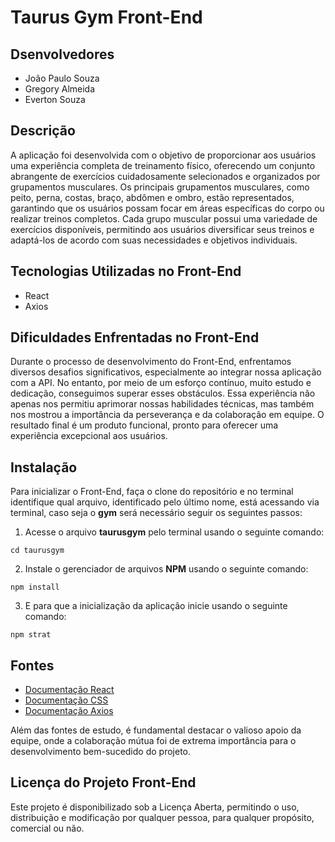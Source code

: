 # Taurus Gym Front-End

## Dsenvolvedores
- João Paulo Souza
- Gregory Almeida
- Everton Souza

## Descrição
A aplicação foi desenvolvida com o objetivo de proporcionar aos usuários uma experiência completa de treinamento físico, oferecendo um conjunto abrangente de exercícios cuidadosamente selecionados e organizados por grupamentos musculares. Os principais grupamentos musculares, como peito, perna, costas, braço, abdômen e ombro, estão representados, garantindo que os usuários possam focar em áreas específicas do corpo ou realizar treinos completos. Cada grupo muscular possui uma variedade de exercícios disponíveis, permitindo aos usuários diversificar seus treinos e adaptá-los de acordo com suas necessidades e objetivos individuais.

## Tecnologias Utilizadas no Front-End
- React
- Axios

## Dificuldades Enfrentadas no Front-End
Durante o processo de desenvolvimento do Front-End, enfrentamos diversos desafios significativos, especialmente ao integrar nossa aplicação com a API. No entanto, por meio de um esforço contínuo, muito estudo e dedicação, conseguimos superar esses obstáculos. Essa experiência não apenas nos permitiu aprimorar nossas habilidades técnicas, mas também nos mostrou a importância da perseverança e da colaboração em equipe. O resultado final é um produto funcional, pronto para oferecer uma experiência excepcional aos usuários.

## Instalação
Para inicializar o Front-End, faça o clone do repositório e no terminal identifique qual arquivo, identificado pelo último nome,  está acessando via terminal, caso seja o  **gym**
será necessário seguir os seguintes passos: 

01. Acesse o arquivo **taurusgym** pelo terminal usando o seguinte comando: 
```
cd taurusgym
``` 

02. Instale o gerenciador de arquivos **NPM** usando o seguinte comando:
```
npm install
```

03. E para que a inicialização da aplicação inicie usando o seguinte comando:
```
npm strat
```

## Fontes
- [Documentação React](https://legacy.reactjs.org/docs/getting-started.html)
- [Documentação CSS](https://developer.mozilla.org/en-US/docs/Web/CSS)
- [Documentação Axios](https://axios-http.com/docs/intro)

Além das fontes de estudo, é fundamental destacar o valioso apoio da equipe, onde a colaboração mútua foi de extrema importância para o desenvolvimento bem-sucedido do projeto.

## Licença do Projeto Front-End
Este projeto é disponibilizado sob a Licença Aberta, permitindo o uso, distribuição e modificação por qualquer pessoa, para qualquer propósito, comercial ou não.




